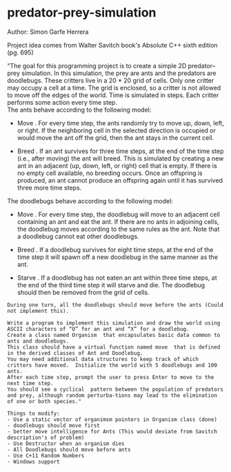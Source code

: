 # predator-prey-simulation

Author: Simon Garfe Herrera

Project idea comes from Walter Savitch book's Absolute C++ sixth edition (pg. 695)

 "The goal for this programming project is to create a simple 2D predator–prey simulation. In this simulation, the prey are ants and the predators are doodlebugs.
 These critters live in a 20 * 20 grid of cells. Only one critter may occupy a cell at a time. 
 The grid is enclosed, so a critter is not allowed to move off the edges of the world. 
 Time is simulated in steps. Each critter performs some action every time step.           
 The ants behave according to the following model:
 
  - Move . For every time step, the ants randomly try to move up, down, left, or right. 
  If the neighboring cell in the selected direction is occupied or would move the ant off the grid, then the ant stays in the current cell. 
  
  - Breed . If an ant survives for three time steps, at the end of the time step (i.e., after moving) the ant will breed. 
  This is simulated by creating a new ant in an adjacent (up, down, left, or right) cell that is empty. 
  If there is no empty cell available, no breeding occurs. Once an offspring is produced,
   an ant cannot produce an offspring again until it has survived three more time steps.         
   
   The doodlebugs behave according to the following model: 
   
   - Move . For every time step, the doodlebug will move to an adjacent cell  containing an ant and eat the ant. 
   If there are no ants in adjoining cells, the doodlebug moves according to the same rules as the ant. 
   Note that a doodlebug cannot eat other doodlebugs.
   
   - Breed . If a doodlebug survives for eight time steps, at the end of the time step it will spawn off a new doodlebug in the same manner as the ant.
    
   - Starve . If a doodlebug has not eaten an ant within three time steps, at the end of the third time step it will starve and die. 
   The doodlebug should then be removed from the grid of cells.        
    
    During one turn, all the doodlebugs should move before the ants (Could not implement this).
     
    Write a program to implement this simulation and draw the world using ASCII characters of “O” for an ant and “X” for a doodlebug. 
    Create a class named Organism  that encapsulates basic data common to ants and doodlebugs. 
    This class should have a virtual function named move  that is defined in the derived classes of Ant and Doodlebug. 
    You may need additional data structures to keep track of which critters have moved.  Initialize the world with 5 doodlebugs and 100 ants.
    After each time step, prompt the user to press Enter to move to the next time step. 
    You should see a cyclical  pattern between the population of predators and prey, although random perturba-tions may lead to the elimination of one or both species."

    Things to modify:
    - Use a static vector of organimsm pointers in Organism class (done)
    - doodlebugs should move first
    - better move intelligence for Ants (This would deviate from Savitch description's of problem)
    - Use Destructor when an organism dies
    - All Doodlebugs should move before ants
    - Use C+11 Random Numbers
    - Windows support
